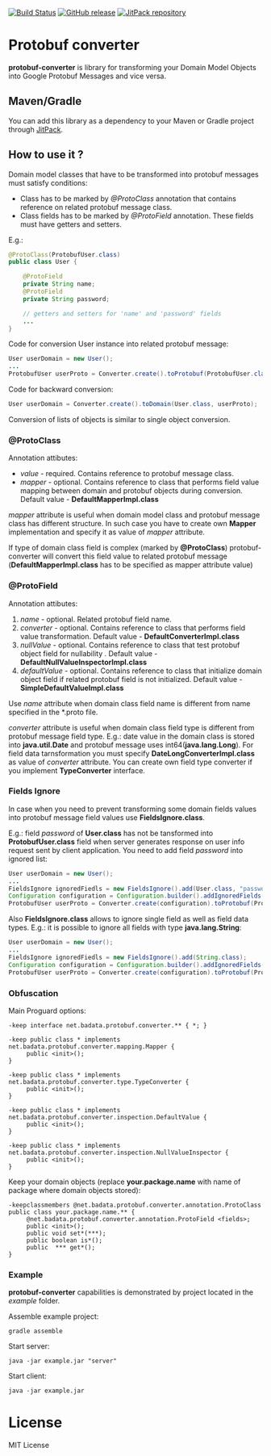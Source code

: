 [![Build Status](https://api.travis-ci.org/BAData/protobuf-converter.svg)](https://travis-ci.org/BAData/protobuf-converter)
[![GitHub release](https://img.shields.io/github/release/BAData/protobuf-converter.svg)](https://github.com/BAData/protobuf-converter/releases)
[![JitPack repository](https://jitpack.io/v/BAData/protobuf-converter.svg)](https://jitpack.io/#BAData/protobuf-converter)
# Protobuf converter
**protobuf-converter** is library for transforming your Domain Model Objects into Google Protobuf Messages and vice versa.

## Maven/Gradle

You can add this library as a dependency to your Maven or Gradle project through [JitPack](https://jitpack.io/#BAData/protobuf-converter).

## How to use it ?
Domain model classes that have to be transformed into protobuf messages must satisfy conditions:

* Class has to be marked by *@ProtoClass* annotation that contains reference on related protobuf message class.
* Class fields has to be marked by *@ProtoField* annotation. These fields must have getters and setters.

E.g.:
```java
@ProtoClass(ProtobufUser.class)
public class User {

	@ProtoField
	private String name;
	@ProtoField
	private String password;

	// getters and setters for 'name' and 'password' fields
	...
}
```
Code for conversion User instance into related protobuf message:
```java
User userDomain = new User();
...
ProtobufUser userProto = Converter.create().toProtobuf(ProtobufUser.class, userDomain);
```
Code for backward conversion:
```java
User userDomain = Converter.create().toDomain(User.class, userProto);
```
Conversion of lists of objects is similar to single object conversion.

### @ProtoClass
Annotation attibutes:

* *value* - required. Contains reference to protobuf message class.
* *mapper* - optional. Contains reference to class that performs field value mapping between domain and protobuf objects during conversion. Default value - **DefaultMapperImpl.class**

*mapper* attribute is useful when domain model class and protobuf message class has different structure. In such case you have to create own **Mapper** implementation and specify it as value of *mapper* attribute.

If type of domain class field is complex (marked by **@ProtoClass**) protobuf-converter will convert this field value to related protobuf message (**DefaultMapperImpl.class** has to be specified as mapper attribute value)

### @ProtoField
Annotation attibutes:

1. *name* - optional. Related protobuf field name.
2. *converter* - optional. Contains reference to class that performs field value transformation. Default value - **DefaultConverterImpl.class**
3. *nullValue* - optional. Contains reference to class that test protobuf object field for nullability . Default value - **DefaultNullValueInspectorImpl.class**
4. *defaultValue* - optional. Contains reference to class that initialize domain object field if related protobuf field is not initialized. Default value - **SimpleDefaultValueImpl.class** 

Use *name* attribute when domain class field name is different from name specified in the *.proto file.

*converter* attribute is useful when domain class field type is different from protobuf message field type. E.g.: date value in the domain class is stored into **java.util.Date** and protobuf message uses int64(**java.lang.Long**). For field data tarnsformation you must specify **DateLongConverterImpl.class** as value of *converter* attribute. You can create own field type converter if you implement **TypeConverter** interface.

### Fields Ignore

In case when you need to prevent transforming some domain fields values into protobuf message field values use **FieldsIgnore.class**.

E.g.: field *password* of **User.class** has not be tansformed into **ProtobufUser.class** field when server generates response on user info request sent by client application. You need to add field *password* into ignored list:
```java
User userDomain = new User();
...
FieldsIgnore ignoredFiedls = new FieldsIgnore().add(User.class, "password");
Configuration configuration = Configuration.builder().addIgnoredFields(ignoredFiedls).build();
ProtobufUser userProto = Converter.create(configuration).toProtobuf(ProtobufUser.class, userDomain);
```
Also **FieldsIgnore.class** allows to ignore single field as well as field data types. E.g.: it is possible to ignore all fields with type **java.lang.String**:
```java
User userDomain = new User();
...
FieldsIgnore ignoredFiedls = new FieldsIgnore().add(String.class);
Configuration configuration = Configuration.builder().addIgnoredFields(ignoredFiedls).build();
ProtobufUser userProto = Converter.create(configuration).toProtobuf(ProtobufUser.class, userDomain);
```
### Obfuscation
Main Proguard options:
```
-keep interface net.badata.protobuf.converter.** { *; }

-keep public class * implements net.badata.protobuf.converter.mapping.Mapper {
     public <init>();
}

-keep public class * implements net.badata.protobuf.converter.type.TypeConverter {
     public <init>();
}

-keep public class * implements net.badata.protobuf.converter.inspection.DefaultValue {
     public <init>();
}

-keep public class * implements net.badata.protobuf.converter.inspection.NullValueInspector {
     public <init>();
}
```

Keep your domain objects (replace **your.package.name** with name of package where domain objects stored):
```
-keepclassmembers @net.badata.protobuf.converter.annotation.ProtoClass public class your.package.name.** {
     @net.badata.protobuf.converter.annotation.ProtoField <fields>;
     public <init>();
     public void set*(***);
     public boolean is*();
     public  *** get*();
}
```

### Example
**protobuf-converter** capabilities is demonstrated by project located in the _example_ folder.

Assemble example project:
```
gradle assemble
```

Start server:
```
java -jar example.jar "server"
```

Start client:
```
java -jar example.jar
```


# License

MIT License
